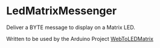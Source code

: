 # LedMatrixMessenger
Deliver a BYTE message to display on a Matrix LED.


Written to be used by the Arduino Project [WebToLEDMatrix](https://github.com/lyle/WebToLEDMatrix)
